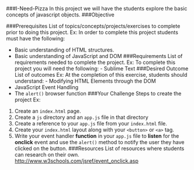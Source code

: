 ###I-Need-Pizza
In this project we will have the students explore the basic concepts of javascript objects.
###Objective

###Prerequisites
List of topics/concepts/projects/exercises to complete prior to doing this project. Ex:
In order to complete this project students must have the following:
- Basic understanding of HTML structures.
- Basic understanding of JavaScript and DOM
###Requirements
List of requirements needed to complete the project. Ex:
To complete this project you will need the following: - Sublime Text
###Desired Outcome
List of outcomes
Ex:
At the completion of this exercise, students should understand: - Modifying HTML Elements through the DOM
- JavaScript Event Handling
- The `alert()` browser function
###Your Challenge
Steps to create the project
Ex:
1. Create an `index.html` page.
2. Create a `js` directory and an `app.js` file in that directory
3. Create a reference to your `app.js` file from your `index.html` file.
4. Create your `index.html` layout along with your `<button>` or `<a>` tag.
5. Write your event handler **function** in your `app.js` file to __listen__ for the **onclick** event and use the `alert()` method to notify the user they have clicked on the button.
###Resources
List of resources where students can research on their own.
http://www.w3schools.com/jsref/event_onclick.asp
